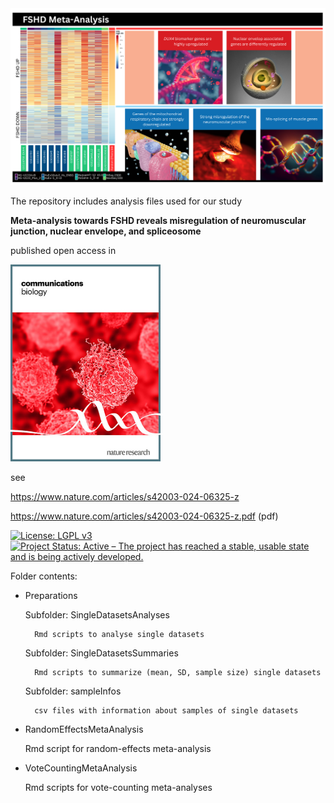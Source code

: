 <img src="https://github.com/FSHDresearch/Meta-Analysis-of-FSHD/blob/11dec0050c7a172146e99de3cc6e630df42f7939/FSHD_MA_summary.png" alt="MKomics" width="1000"/>

The repository includes analysis files used for our study

**Meta-analysis towards FSHD reveals misregulation of neuromuscular junction, nuclear envelope, and spliceosome**

published open access in 

<img src="https://github.com/FSHDresearch/Meta-Analysis-of-FSHD/raw/main/Communications_Biology_cover.png" alt="Nature Communication biology" width="240"/> 

see

https://www.nature.com/articles/s42003-024-06325-z

https://www.nature.com/articles/s42003-024-06325-z.pdf (pdf)


[![License: LGPL v3](https://img.shields.io/badge/License-LGPL%20v3-blue.svg)](https://www.gnu.org/licenses/lgpl-3.0)
[![Project Status: Active – The project has reached a stable, usable state and is being actively developed.](https://www.repostatus.org/badges/latest/active.svg)](https://www.repostatus.org/#active)


Folder contents:

- Preparations

    Subfolder: SingleDatasetsAnalyses
  
        Rmd scripts to analyse single datasets
     
  
    Subfolder: SingleDatasetsSummaries
  
        Rmd scripts to summarize (mean, SD, sample size) single datasets
     
  
    Subfolder: sampleInfos
  
        csv files with information about samples of single datasets


- RandomEffectsMetaAnalysis

    Rmd script for random-effects meta-analysis


- VoteCountingMetaAnalysis

    Rmd scripts for vote-counting meta-analyses

